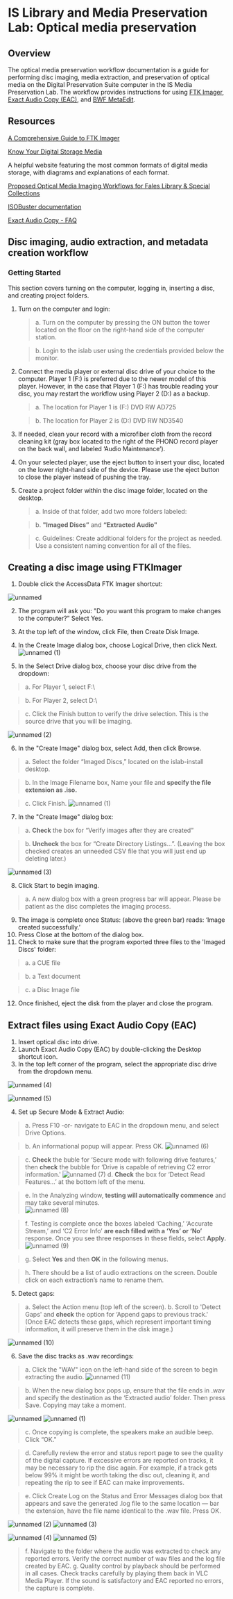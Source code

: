 # IS Library and Media Preservation Lab: Optical media preservation
## Overview
The optical media preservation workflow documentation is a guide for performing disc imaging, media extraction, and preservation of optical media on the Digital Preservation Suite computer in the IS Media Preservation Lab. The workflow provides instructions for using [FTK Imager](https://www.exterro.com/digital-forensics-software/ftk-imager), [Exact Audio Copy (EAC)](https://www.exactaudiocopy.de/), and [BWF MetaEdit](https://mediaarea.net/BWFMetaEdit).
## Resources
[A Comprehensive Guide to FTK Imager](https://www.hackingarticles.in/comprehensive-guide-on-ftk-imager/)

[Know Your Digital Storage Media](https://lib.utsa.edu/knowyourmedia/index.html)

A helpful website featuring the most common formats of digital media storage, with diagrams and explanations of each format.

[Proposed Optical Media Imaging Workflows for Fales Library & Special Collections](https://archive.nyu.edu/bitstream/2451/43876/2/Appendix%20A%3A%20Disc%20imaging%20and%20copying.pdf)

[ISOBuster documentation](https://www.isobuster.com/help/)

[Exact Audio Copy - FAQ](http://www.exactaudiocopy.de/en/index.php/support/faq/)

## Disc imaging, audio extraction, and metadata creation workflow
### Getting Started
This section covers turning on the computer, logging in, inserting a disc, and creating project folders.
1. Turn on the computer and login:
   > a. Turn on the computer by pressing the ON button the tower located on the floor on the right-hand side of the computer station.

   > b. Login to the islab user using the credentials provided below the monitor.
2. Connect the media player or external disc drive of your choice to the computer. Player 1 (F:) is preferred due to the newer model of this player. However, in the case that Player 1 (F:) has trouble reading your disc, you may restart the workflow using Player 2 (D:) as a backup.
   > a. The location for Player 1 is (F:) DVD RW AD725

   > b. The location for Player 2 is (D:) DVD RW ND3540
3. If needed, clean your record with a microfiber cloth from the record cleaning kit (gray box located to the right of the PHONO record player on the back wall, and labeled ‘Audio Maintenance’).
4. On your selected player, use  the eject button to insert your disc, located on the lower right-hand side of the device. Please use the eject button to close the player instead of pushing the tray.
5. Create a project folder within the disc image folder, located on the desktop.
   > a. Inside of that folder, add two more folders labeled:
   
   > b. **"Imaged Discs”** and **“Extracted Audio"**
   
   > c. Guidelines: Create additional folders for the project as needed. Use a consistent naming convention for all of the files.

 ## Creating a disc image using FTKImager
 1. Double click the AccessData FTK Imager shortcut:

![unnamed](https://github.com/user-attachments/assets/4910ecf2-86ce-4085-ba77-438ead57c97e)

2. The program will ask you: "Do you want this program to make changes to the computer?” Select Yes.
3. At the top left of the window, click File, then Create Disk Image. 
4. In the Create Image dialog box, choose Logical Drive, then click Next.
![unnamed (1)](https://github.com/user-attachments/assets/0708d59b-e5f8-4e3e-9052-5b0475a97035)

5. In the Select Drive dialog box, choose your disc drive from the dropdown:
  > a. For Player 1, select F:\

  > b. For Player 2, select D:\

  > c. Click the Finish button to verify the drive selection. This is the source drive that you will be imaging.

 ![unnamed (2)](https://github.com/user-attachments/assets/ca406922-8f29-4b1c-b151-0bd2495a4850)

6. In the "Create Image" dialog box, select Add, then click Browse.
  > a. Select the folder “Imaged Discs,” located on the islab-install desktop.

  > b. In the Image Filename box, Name your file and **specify the file extension as .iso.**

  > c. Click Finish.
![unnamed (1)](https://github.com/user-attachments/assets/133615dc-0633-4dab-883c-e3d425aa28da)
7. In the "Create Image" dialog box:
  > a. **Check** the box for “Verify images after they are created”

  > b. **Uncheck** the box for “Create Directory Listings…”. (Leaving the box checked creates an unneeded CSV file that you will just end up deleting later.)

![unnamed (3)](https://github.com/user-attachments/assets/1e414121-cf04-40c5-a63a-0a6bb9abcf84)

8. Click Start to begin imaging.
  > a. A new dialog box with a green progress bar will appear. Please be patient as the disc completes the imaging process.
9. The image is complete once Status: (above the green bar) reads: ‘Image created successfully.’
10. Press Close at the bottom of the dialog box.
11. Check to make sure that the program exported three files to the 'Imaged Discs' folder:
  > a. a CUE file

  > b. a Text document

  > c. a Disc Image file
12. Once finished, eject the disk from the player and close the program.

## Extract files using Exact Audio Copy (EAC)

1. Insert optical disc into drive. 
2. Launch Exact Audio Copy (EAC) by double-clicking the Desktop shortcut icon.
3. In the top left corner of the program, select the appropriate disc drive from the dropdown menu.

![unnamed (4)](https://github.com/user-attachments/assets/0c16a5f1-186a-4c50-bc9c-2b61de21ff5e)

![unnamed (5)](https://github.com/user-attachments/assets/a54578a5-8612-419a-965c-b29ce4890e23)

4. Set up Secure Mode & Extract Audio:
  > a. Press F10 -or- navigate to EAC in the dropdown menu, and select Drive Options.

  > b. An informational popup will appear. Press OK.
 ![unnamed (6)](https://github.com/user-attachments/assets/f4195f3f-ff04-4f3c-96fb-07e49dc69b26)

  > c. **Check** the buble for ‘Secure mode with following drive features,’ then **check** the bubble for ‘Drive is capable of retrieving C2 error information.'
![unnamed (7)](https://github.com/user-attachments/assets/3bdfa88a-eb79-47a8-a947-00c6f404f8ce)
  > d. **Check** the box for ‘Detect Read Features…’ at the bottom left of the menu.

  > e. In the Analyzing window, **testing will automatically commence** and may take several minutes.  
![unnamed (8)](https://github.com/user-attachments/assets/b9b2c0b2-723f-4c33-86f1-c64284b9e502)

  > f. Testing is complete once the boxes labeled ‘Caching,’ ‘Accurate Stream,’ and ‘C2 Error Info’ **are each filled with a ‘Yes’ or ‘No’** response. Once you see three responses in these fields, select **Apply.** 
![unnamed (9)](https://github.com/user-attachments/assets/bcefdf92-d6fa-45a6-85ff-5bfce1e5931f)

  > g. Select **Yes** and then **OK** in the following menus.

  > h. There should be a list of audio extractions on the screen. Double click on each extraction’s name to rename them.

5. Detect gaps:
  > a. Select the Action menu (top left of the screen).
  > b. Scroll to 'Detect Gaps' and **check** the option for ‘Append gaps to previous track.' (Once EAC detects these gaps, which represent important timing information, it will preserve them in the disk image.)
 
![unnamed (10)](https://github.com/user-attachments/assets/c3b8fd25-3ad6-4d1a-ad4f-fff933c30015)

6. Save the disc tracks as .wav recordings:
  > a. Click the "WAV" icon on the left-hand side of the screen to begin extracting the audio.
![unnamed (11)](https://github.com/user-attachments/assets/008b4643-70a5-4439-be78-117400f10807)

  > b. When the new dialog box pops up, ensure that the file ends in .wav and specify the destination as the ‘Extracted audio’ folder. Then press Save. Copying may take a moment.

![unnamed](https://github.com/user-attachments/assets/acedbb39-6a54-47c3-af6b-c2c49bffe18a) ![unnamed (1)](https://github.com/user-attachments/assets/fbfd0b8c-ede6-4202-8be6-1140c27bd894)

  > c. Once copying is complete, the speakers make an audible beep. Click “OK."

  > d. Carefully review the error and status report page to see the quality of the digital capture. If excessive errors are reported on tracks, it may be necessary to rip the disc again. For example, if a track gets below 99% it might be worth taking the disc out, cleaning it, and repeating the rip to see if EAC can make improvements.

  > e. Click Create Log on the Status and Error Messages dialog box that appears and save the generated .log file to the same location — bar the extension, have the file name identical to the .wav file. Press OK.

  ![unnamed (2)](https://github.com/user-attachments/assets/987b5baf-0824-4f1e-a5eb-1a39f6b9fc2c) ![unnamed (3)](https://github.com/user-attachments/assets/aa2cc59b-64d4-446a-9fa1-db8d38154262)

![unnamed (4)](https://github.com/user-attachments/assets/a0de4dfb-72f3-4820-995d-6b95a880e551) ![unnamed (5)](https://github.com/user-attachments/assets/f0d2d2f0-fe7e-42df-9b8e-cfbca1cc2500)

  > f. Navigate to the folder where the audio was extracted to check any reported errors. Verify the correct number of wav files and the log file created by EAC.
  > g. Quality control by playback should be performed in all cases. Check tracks carefully by playing them back in VLC Media Player. If the sound is satisfactory and EAC reported no errors, the capture is complete. 
     
